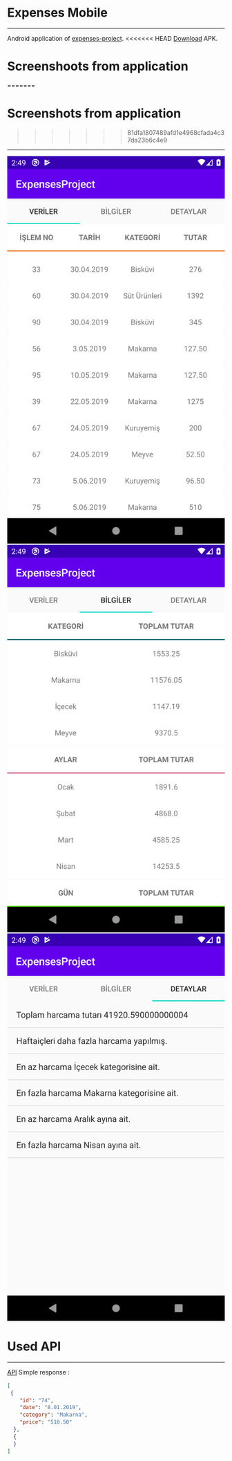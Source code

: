 # Expenses Mobile
-------
Android application of [expenses-project](https://github.com/nejdetkadir/expenses-project).
<<<<<<< HEAD
[Download](docs/app.apk) APK.
# Screenshoots from application
=======
# Screenshots from application
>>>>>>> 81dfa1807489afd1e4968cfada4c37da23b6c4e9
-------
![Database](docs/Screenshot_1.png)
![Database](docs/Screenshot_2.png)
![Database](docs/Screenshot_3.png)
# Used API
-------
[API](https://api.nejdetkadirbektas.com/expenses/) 
Simple response :
```json
[
 {
    "id": "74",
    "date": "8.01.2019",
    "category": "Makarna",
    "price": "510.50"
  },
  {
  }
]
```
